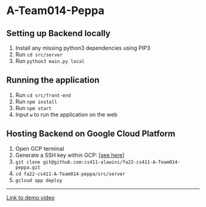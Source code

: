 # A-Team014-Peppa

## Setting up Backend locally
1. Install any missing python3 dependencies using PIP3
2. Run `cd src/server`
3. Run `python3 main.py local`

## Running the application
1. Run `cd src/front-end`
2. Run `npm install`
3. Run `npm start`
4. Input `w` to run the application on the web

## Hosting Backend on Google Cloud Platform
1. Open GCP terminal
2. Generate a SSH key within GCP: [[see here](https://docs.github.com/en/authentication/connecting-to-github-with-ssh/generating-a-new-ssh-key-and-adding-it-to-the-ssh-agent)]
3. `git clone git@github.com:cs411-alawini/fa22-cs411-A-Team014-peppa.git`
4. `cd fa22-cs411-A-Team014-peppa/src/server`
5. `gcloud app deploy`

-----------------------------------------
[Link to demo video](https://drive.google.com/file/d/1rTF75rUvC5vvaJk4JIs4Xa0-_yc9Kocr/view?usp=sharing)
